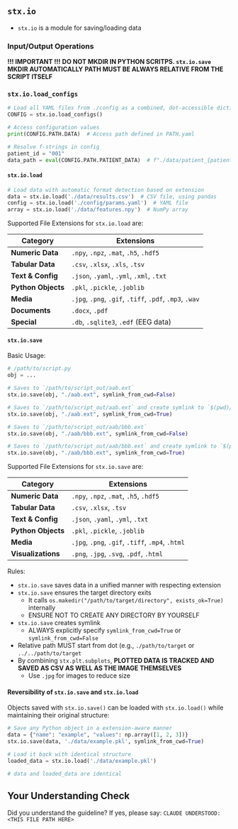 <!-- ---
!-- Timestamp: 2025-06-14 06:43:09
!-- Author: ywatanabe
!-- File: /home/ywatanabe/.dotfiles/.claude/to_claude/guidelines/python/IMPORTANT-SCITEX-12-io-module.md
!-- --- -->

## `stx.io`

- `stx.io` is a module for saving/loading data

### Input/Output Operations
**!!! IMPORTANT !!!**
**DO NOT MKDIR IN PYTHON SCRITPS. `stx.io.save` MKDIR AUTOMATICALLY**
**PATH MUST BE ALWAYS RELATIVE FROM THE SCRIPT ITSELF**

### `stx.io.load_configs`
```python
# Load all YAML files from ./config as a combined, dot-accessible dictionary
CONFIG = stx.io.load_configs()

# Access configuration values
print(CONFIG.PATH.DATA)  # Access path defined in PATH.yaml

# Resolve f-strings in config
patient_id = "001"
data_path = eval(CONFIG.PATH.PATIENT_DATA)  # f"./data/patient_{patient_id}/data.csv"
```

#### `stx.io.load`
```python
# Load data with automatic format detection based on extension
data = stx.io.load('./data/results.csv')  # CSV file, using pandas
config = stx.io.load('./config/params.yaml')  # YAML file
array = stx.io.load('./data/features.npy')  # NumPy array
```

Supported File Extensions for `stx.io.load` are:

| Category | Extensions |
|----------|------------|
| **Numeric Data** | `.npy`, `.npz`, `.mat`, `.h5`, `.hdf5` |
| **Tabular Data** | `.csv`, `.xlsx`, `.xls`, `.tsv` |
| **Text & Config** | `.json`, `.yaml`, `.yml`, `.xml`, `.txt` |
| **Python Objects** | `.pkl`, `.pickle`, `.joblib` |
| **Media** | `.jpg`, `.png`, `.gif`, `.tiff`, `.pdf`, `.mp3`, `.wav` |
| **Documents** | `.docx`, `.pdf` |
| **Special** | `.db`, `.sqlite3`, `.edf` (EEG data) |

#### `stx.io.save`

Basic Usage:

``` python
# /path/to/script.py
obj = ...

# Saves to `/path/to/script_out/aab.ext`
stx.io.save(obj, "./aab.ext", symlink_from_cwd=False)

# Saves to `/path/to/script_out/aab.ext` and create symlink to `$(pwd)/aab.ext`
stx.io.save(obj, "./aab.ext", symlink_from_cwd=True) 

# Saves to `/path/to/script_out/aab/bbb.ext`
stx.io.save(obj, "./aab/bbb.ext", symlink_from_cwd=False) 

# Saves to `/path/to/script_out/aab/bbb.ext` and create symlink to `$(pwd)/aab/bbb.ext`
stx.io.save(obj, "./aab/bbb.ext", symlink_from_cwd=True) 
```

Supported File Extensions for `stx.io.save` are:

| Category | Extensions |
|----------|------------|
| **Numeric Data** | `.npy`, `.npz`, `.mat`, `.h5`, `.hdf5` |
| **Tabular Data** | `.csv`, `.xlsx`, `.tsv` |
| **Text & Config** | `.json`, `.yaml`, `.yml`, `.txt` |
| **Python Objects** | `.pkl`, `.pickle`, `.joblib` |
| **Media** | `.jpg`, `.png`, `.gif`, `.tiff`, `.mp4`, `.html` |
| **Visualizations** | `.png`, `.jpg`, `.svg`, `.pdf`, `.html` |


Rules:
- `stx.io.save` saves data in a unified manner with respecting extension
- `stx.io.save` ensures the target directory exits
  - It calls `os.makedir("/path/to/target/directory", exists_ok=True)` internally
  - ENSURE NOT TO CREATE ANY DIRECTORY BY YOURSELF
- `stx.io.save` creates symlink
  - ALWAYS explicitly specify `symlink_from_cwd=True` or `symlink_from_cwd=False`
- Relative path MUST start from dot (e.g., `./path/to/target` or `../../path/to/target`
- By combining `stx.plt.subplots`, **PLOTTED DATA IS TRACKED AND SAVED AS CSV AS WELL AS THE IMAGE THEMSELVES**
  - Use `.jpg` for images to reduce size

#### Reversibility of `stx.io.save` and `stx.io.load`

Objects saved with `stx.io.save()` can be loaded with `stx.io.load()` while maintaining their original structure:

```python
# Save any Python object in a extension-aware manner
data = {"name": "example", "values": np.array([1, 2, 3])}
stx.io.save(data, './data/example.pkl', symlink_from_cwd=True)

# Load it back with identical structure
loaded_data = stx.io.load('./data/example.pkl')

# data and loaded_data are identical
```

## Your Understanding Check
Did you understand the guideline? If yes, please say:
`CLAUDE UNDERSTOOD: <THIS FILE PATH HERE>`

<!-- EOF -->
